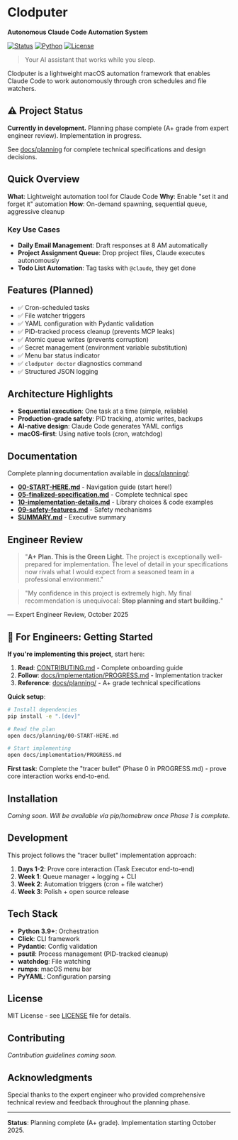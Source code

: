 # Clodputer

**Autonomous Claude Code Automation System**

[![Status](https://img.shields.io/badge/status-in%20development-yellow)](https://github.com/remyolson/clodputer)
[![Python](https://img.shields.io/badge/python-3.9+-blue.svg)](https://www.python.org/downloads/)
[![License](https://img.shields.io/badge/license-MIT-green.svg)](LICENSE)

> Your AI assistant that works while you sleep.

Clodputer is a lightweight macOS automation framework that enables Claude Code to work autonomously through cron schedules and file watchers.

## ⚠️ Project Status

**Currently in development.** Planning phase complete (A+ grade from expert engineer review). Implementation in progress.

See [docs/planning](docs/planning/) for complete technical specifications and design decisions.

## Quick Overview

**What**: Lightweight automation tool for Claude Code
**Why**: Enable "set it and forget it" automation
**How**: On-demand spawning, sequential queue, aggressive cleanup

### Key Use Cases

- **Daily Email Management**: Draft responses at 8 AM automatically
- **Project Assignment Queue**: Drop project files, Claude executes autonomously
- **Todo List Automation**: Tag tasks with `@claude`, they get done

## Features (Planned)

- ✅ Cron-scheduled tasks
- ✅ File watcher triggers
- ✅ YAML configuration with Pydantic validation
- ✅ PID-tracked process cleanup (prevents MCP leaks)
- ✅ Atomic queue writes (prevents corruption)
- ✅ Secret management (environment variable substitution)
- ✅ Menu bar status indicator
- ✅ `clodputer doctor` diagnostics command
- ✅ Structured JSON logging

## Architecture Highlights

- **Sequential execution**: One task at a time (simple, reliable)
- **Production-grade safety**: PID tracking, atomic writes, backups
- **AI-native design**: Claude Code generates YAML configs
- **macOS-first**: Using native tools (cron, watchdog)

## Documentation

Complete planning documentation available in [docs/planning/](docs/planning/):

- **[00-START-HERE.md](docs/planning/00-START-HERE.md)** - Navigation guide (start here!)
- **[05-finalized-specification.md](docs/planning/05-finalized-specification.md)** - Complete technical spec
- **[10-implementation-details.md](docs/planning/10-implementation-details.md)** - Library choices & code examples
- **[09-safety-features.md](docs/planning/09-safety-features.md)** - Safety mechanisms
- **[SUMMARY.md](docs/planning/SUMMARY.md)** - Executive summary

## Engineer Review

> "**A+ Plan. This is the Green Light.** The project is exceptionally well-prepared for implementation. The level of detail in your specifications now rivals what I would expect from a seasoned team in a professional environment."

> "My confidence in this project is extremely high. My final recommendation is unequivocal: **Stop planning and start building.**"

— Expert Engineer Review, October 2025

## 🚀 For Engineers: Getting Started

**If you're implementing this project**, start here:

1. **Read**: [CONTRIBUTING.md](CONTRIBUTING.md) - Complete onboarding guide
2. **Follow**: [docs/implementation/PROGRESS.md](docs/implementation/PROGRESS.md) - Implementation tracker
3. **Reference**: [docs/planning/](docs/planning/) - A+ grade technical specifications

**Quick setup**:
```bash
# Install dependencies
pip install -e ".[dev]"

# Read the plan
open docs/planning/00-START-HERE.md

# Start implementing
open docs/implementation/PROGRESS.md
```

**First task**: Complete the "tracer bullet" (Phase 0 in PROGRESS.md) - prove core interaction works end-to-end.

## Installation

_Coming soon. Will be available via pip/homebrew once Phase 1 is complete._

## Development

This project follows the "tracer bullet" implementation approach:
1. **Days 1-2**: Prove core interaction (Task Executor end-to-end)
2. **Week 1**: Queue manager + logging + CLI
3. **Week 2**: Automation triggers (cron + file watcher)
4. **Week 3**: Polish + open source release

## Tech Stack

- **Python 3.9+**: Orchestration
- **Click**: CLI framework
- **Pydantic**: Config validation
- **psutil**: Process management (PID-tracked cleanup)
- **watchdog**: File watching
- **rumps**: macOS menu bar
- **PyYAML**: Configuration parsing

## License

MIT License - see [LICENSE](LICENSE) file for details.

## Contributing

_Contribution guidelines coming soon._

## Acknowledgments

Special thanks to the expert engineer who provided comprehensive technical review and feedback throughout the planning phase.

---

**Status**: Planning complete (A+ grade). Implementation starting October 2025.
